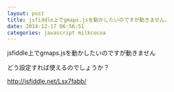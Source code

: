 ```yaml
---
layout: post
title: jsfiddle上でgmaps.jsを動かしたいのですが動きません。
date: 2014-12-17 06:56:51
categories: javascript milkcocoa
---
```

<!-- {% raw %} -->
<p>jsfiddle上でgmaps.jsを動かしたいのですが動きません</p>

<p>どう設定すれば使えるのでしょうか？</p>

<p><a href="http://jsfiddle.net/Lsx7fabb/" rel="nofollow">http://jsfiddle.net/Lsx7fabb/</a></p>
<!-- {% endraw %} -->
